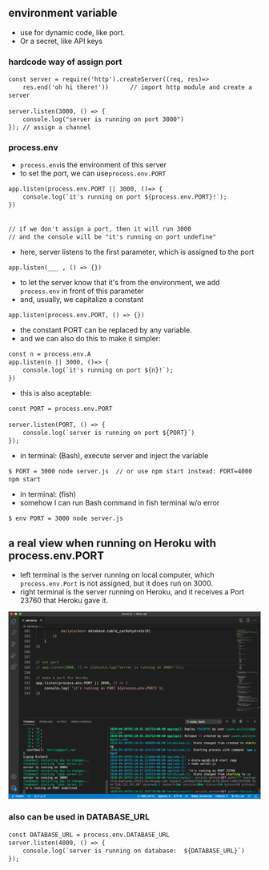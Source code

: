 ## environment variable
- use for dynamic code, like port.
- Or a secret, like API keys

### hardcode way of assign port
```
const server = require('http').createServer((req, res)=> 
    res.end('oh hi there!'))      // import http module and create a server

server.listen(3000, () => {
    console.log("server is running on port 3000")
}); // assign a channel

```

### process.env
- ```process.env```is the environment of this server
- to set the port, we can use```process.env.PORT```
```
app.listen(process.env.PORT || 3000, ()=> {
    console.log(`it's running on port ${process.env.PORT}!`);
})


// if we don't assign a port, then it will run 3000
// and the console will be "it's running on port undefine"
```
- here, server listens to the first parameter, which is assigned to the port
```
app.listen(___ , () => {})
```
- to let the server know that it's from the environment, we add ```process.env``` in front of this parameter
- and, usually, we capitalize a constant
```
app.listen(process.env.PORT, () => {})
```
- the constant PORT can be replaced by any variable.
- and we can also do this to make it simpler:
```
const n = process.env.A
app.listen(n || 3000, ()=> {
    console.log(`it's running on port ${n}!`);
})
```
- this is also aceptable:
```
const PORT = process.env.PORT

server.listen(PORT, () => {
    console.log(`server is running on port ${PORT}`)
});
```
- in terminal: (Bash), execute server and inject the variable
```
$ PORT = 3000 node server.js  // or use npm start instead: PORT=4000 npm start
```
- in terminal: (fish)
- somehow I can run Bash command in fish terminal w/o error
```
$ env PORT = 3000 node server.js
```

## a real view when running on Heroku with process.env.PORT
- left terminal is the server running on local computer, which ```process.env.Port``` is not assigned, but it does run on 3000.
- right terminal is the server running on Heroku, and it receives a Port 23760 that Heroku gave it.

![avatar](/pictures/environment_variable.png)

### also can be used in DATABASE_URL
```
const DATABASE_URL = process.env.DATABASE_URL
server.listen(4000, () => {
    console.log(`server is running on database:  ${DATABASE_URL}`)
}); 
```

